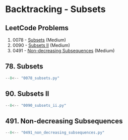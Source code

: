 # Backtracking - Subsets

## LeetCode Problems

1. 0078 - [Subsets](https://leetcode.com/problems/subsets/) (Medium)
2. 0090 - [Subsets II](https://leetcode.com/problems/subsets-ii/) (Medium)
3. 0491 - [Non-decreasing Subsequences](https://leetcode.com/problems/non-decreasing-subsequences/) (Medium)

## 78. Subsets

```python
--8<-- "0078_subsets.py"
```

## 90. Subsets II

```python
--8<-- "0090_subsets_ii.py"
```

## 491. Non-decreasing Subsequences

```python
--8<-- "0491_non_decreasing_subsequences.py"
```
